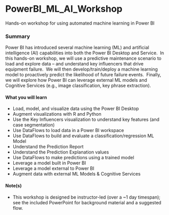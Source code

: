 # PowerBI_ML_AI_Workshop
Hands-on workshop for using automated machine learning in Power BI

### Summary
Power BI has introduced several machine learning (ML) and artificial intelligence (AI) capabilities into both the Power BI Desktop and Service.  In this hands-on workshop, we will use a predictive maintenance scenario to load and explore data – and understand key influencers that drive equipment failure.  We will then develop/train/deploy a machine learning model to proactively predict the likelihood of future failure events.  Finally, we will explore how Power BI can leverage external ML models and Cognitive Services (e.g., image classification, key phrase extraction).

#### What you will learn
* Load, model, and visualize data using the Power BI Desktop
* Augment visualizations with R and Python
* Use the Key Influencers visualization to understand key features (and case segmentation)
* Use DataFlows to load data in a Power BI workspace
* Use DataFlows to build and evaluate a classification/regression ML Model 
* Understand the Prediction Report
* Understand the Prediction Explanation values
* Use DataFlows to make predictions using a trained model 
* Leverage a model built in Power BI
* Leverage a model external to Power BI
* Augment data with external ML Models & Cognitive Services

#### Note(s)
* This workshop is designed be instructor-led (over a ~1 day timespan); see the included PowerPoint for background material and a suggested flow.

